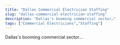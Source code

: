 ```yaml
---
title: "Dallas Commercial Electrician Staffing"
slug: "dallas-commercial-electrician-staffing"
description: "Dallas's booming commercial sector…"
tags: ["Commercial Electricians","Staffing"]
---
```


Dallas's booming commercial sector…
